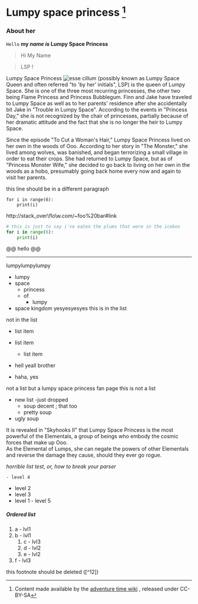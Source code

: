 # Lumpy space princess [^11]

[^11]: Content made available by the
[adventure time wiki](https://adventuretime.fandom.com/wiki/Lumpy_Space_Princess)
, released under CC-BY-SA

### About her

`Hello` **my *name* *is* Lumpy Space Princess**
> Hi
> My
> Name

> LSP !

Lumpy Space Princess ![esse cillum](~/bureau/lsp.png) (possibly known as Lumpy Space Queen and often 
referred "to 'by her' initials", LSP) is the queen of Lumpy Space. She is one 
of the three most recurring princesses, the other two being Flame Princess 
and Princess Bubblegum. Finn and Jake have traveled to Lumpy Space as well 
as to her parents' residence after she accidentally bit Jake in "Trouble 
in Lumpy Space". According to the events in "Princess Day," she is not 
recognized by the chair of princesses, partially because of her dramatic 
attitude and the fact that she is no longer the heir to Lumpy Space. 

Since the episode "To Cut a Woman's Hair," Lumpy Space Princess lived on 
her own in the woods of Ooo. According to her story in "The Monster," she 
lived among wolves, was banished, and began terrorizing a small village in 
order to eat their crops. She had returned to Lumpy Space, but as of 
"Princess Monster Wife," she decided to go back to living on her own in the 
woods as a hobo, presumably going back home every now and again to visit 
her parents. 
             
this line should be in a different paragraph

```
for i in range(6):
    print(i)
```

http://stack_over\\flo\w.com/~foo%20bar#link

```python
# this is just to say i've eaten the plums that were in the icebox
for i in range(6):
    print(i)
```

@@ hello @@ 

-----

lumpylumpylumpy

- lumpy
- space
  - princess
  - of
    - lumpy
- space
kingdom
yesyesyesyes this is in the list

not in the list

- list item
- list item
    - list item
- hell yeall brother

- haha, yes

not a list but a lumpy space princess fan page
this is not a list

  - new list
  -just dropped
    - soup
decent
; that too
    - pretty soup
  - ugly soup

It is revealed in "Skyhooks II" that Lumpy Space Princess is the most powerful of the Elementals, a group of beings who embody the cosmic forces that make up Ooo. <br> As the Elemental of Lumps, she can negate the powers of other Elementals and reverse the damage they cause, should they ever go rogue.

*horrible list test, or, how to break your parser*

    - level 4
  - level 2
   - level 3
- level 1
       - level 5


##### Ordered list
1. a - lvl1
2. b - lvl1
      1. c - lvl3
   1. d - lvl2 
   2. e - lvl2
30. f - lvl3

this footnote should be deleted ([^12])

[^222]: this should be deleted too
